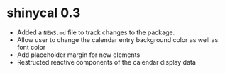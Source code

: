# shinycal 0.3

* Added a `NEWS.md` file to track changes to the package.
* Allow user to change the calendar entry background color as well as font color
* Add placeholder margin for new elements
* Restructed reactive components of the calendar display data
